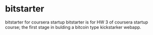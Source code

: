 bitstarter
==========

bitstarter for coursera startup
bitstarter is for HW 3 of coursera startup course; the first stage in bulding a bitcoin type kickstarker webapp.
